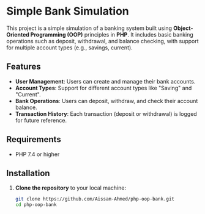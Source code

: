 # Simple Bank Simulation

This project is a simple simulation of a banking system built using **Object-Oriented Programming (OOP)** principles in **PHP**. It includes basic banking operations such as deposit, withdrawal, and balance checking, with support for multiple account types (e.g., savings, current).

## Features

- **User Management**: Users can create and manage their bank accounts.
- **Account Types**: Support for different account types like "Saving" and "Current".
- **Bank Operations**: Users can deposit, withdraw, and check their account balance.
- **Transaction History**: Each transaction (deposit or withdrawal) is logged for future reference.


## Requirements

- PHP 7.4 or higher

## Installation

1. **Clone the repository** to your local machine:
   ```bash
   git clone https://github.com/Aissam-Ahmed/php-oop-bank.git
   cd php-oop-bank
